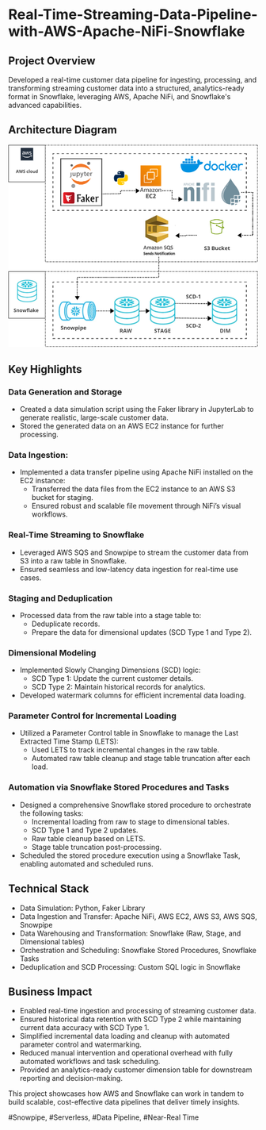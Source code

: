 # Real-Time-Streaming-Data-Pipeline-with-AWS-Apache-NiFi-Snowflake

## Project Overview

Developed a real-time customer data pipeline for ingesting, processing, and transforming streaming customer data into a structured, analytics-ready format in Snowflake, leveraging AWS, Apache NiFi, and Snowflake's advanced capabilities.

## Architecture Diagram

![Data Pipeline Architecture Diagram](https://github.com/Ehan-Ghalib/Real-Time-Streaming-Data-Pipeline-with-AWS-Apache-NiFi-Snowflake/blob/cca75c4ee92818b7014ff4e8ed9b9ab6b25c4c9a/Architecture%20Diagram%20-%20Real-Time%20Streaming%20Data%20Pipeline%20with%20AWS-Apache-NiFi-Snowflake.png)

## Key Highlights

### Data Generation and Storage

- Created a data simulation script using the Faker library in JupyterLab to generate realistic, large-scale customer data.
- Stored the generated data on an AWS EC2 instance for further processing.

### Data Ingestion:

- Implemented a data transfer pipeline using Apache NiFi installed on the EC2 instance:
  - Transferred the data files from the EC2 instance to an AWS S3 bucket for staging.
  - Ensured robust and scalable file movement through NiFi’s visual workflows.

### Real-Time Streaming to Snowflake

- Leveraged AWS SQS and Snowpipe to stream the customer data from S3 into a raw table in Snowflake.
- Ensured seamless and low-latency data ingestion for real-time use cases.

### Staging and Deduplication

- Processed data from the raw table into a stage table to:
  - Deduplicate records.
  - Prepare the data for dimensional updates (SCD Type 1 and Type 2).

### Dimensional Modeling

- Implemented Slowly Changing Dimensions (SCD) logic:
  - SCD Type 1: Update the current customer details.
  - SCD Type 2: Maintain historical records for analytics.
- Developed watermark columns for efficient incremental data loading.

### Parameter Control for Incremental Loading

- Utilized a Parameter Control table in Snowflake to manage the Last Extracted Time Stamp (LETS):
  - Used LETS to track incremental changes in the raw table.
  - Automated raw table cleanup and stage table truncation after each load.

### Automation via Snowflake Stored Procedures and Tasks

- Designed a comprehensive Snowflake stored procedure to orchestrate the following tasks:
	- Incremental loading from raw to stage to dimensional tables.
	- SCD Type 1 and Type 2 updates.
	- Raw table cleanup based on LETS.
	- Stage table truncation post-processing.
- Scheduled the stored procedure execution using a Snowflake Task, enabling automated and scheduled runs.

## Technical Stack

- Data Simulation: Python, Faker Library
- Data Ingestion and Transfer: Apache NiFi, AWS EC2, AWS S3, AWS SQS, Snowpipe
- Data Warehousing and Transformation: Snowflake (Raw, Stage, and Dimensional tables)
- Orchestration and Scheduling: Snowflake Stored Procedures, Snowflake Tasks
- Deduplication and SCD Processing: Custom SQL logic in Snowflake

## Business Impact

- Enabled real-time ingestion and processing of streaming customer data.
- Ensured historical data retention with SCD Type 2 while maintaining current data accuracy with SCD Type 1.
- Simplified incremental data loading and cleanup with automated parameter control and watermarking.
- Reduced manual intervention and operational overhead with fully automated workflows and task scheduling.
- Provided an analytics-ready customer dimension table for downstream reporting and decision-making.

This project showcases how AWS and Snowflake can work in tandem to build scalable, cost-effective data pipelines that deliver timely insights.

#Snowpipe, #Serverless, #Data Pipeline, #Near-Real Time


